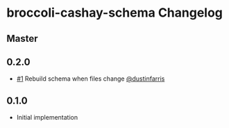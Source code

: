# broccoli-cashay-schema Changelog


## Master


## 0.2.0

- [#1](https://github.com/dustinfarris/broccoli-cashay-schema/pull/1)
  Rebuild schema when files change
  [@dustinfarris](https://github.com/dustinfarris)


## 0.1.0

- Initial implementation
